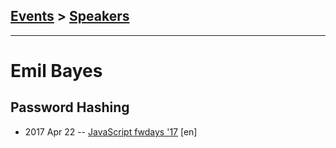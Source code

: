 ## [Events](../README.md) > [Speakers](../speakers.md)
---

# Emil Bayes

## Password Hashing
- 2017 Apr 22 -- [JavaScript fwdays &#39;17](https://frameworksdays.com/event/js-frameworks-day-2017/review/password-hashing) [en]   
